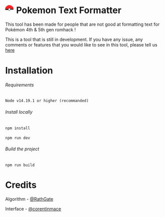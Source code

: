 # ![](pokeball.png) Pokemon Text Formatter

This tool has been made for people that are not good at formatting text for Pokémon 4th & 5th gen romhack !

This is a tool that is still in development. If you have any issue, any comments or features that you would like to see in this tool, please tell us [here](https://github.com/corentinmace/pokemon-text-formatting/issues) 

# Installation
###### Requirements 

`Node v14.19.1 or higher (recommanded)`


###### Install locally
`npm install`

`npm run dev`

###### Build the project
`npm run build`

# Credits 
Algorithm - [@RathGate](https://github.com/rathgate)

Interface - [@corentinmace](https://github.com/corentinmace)